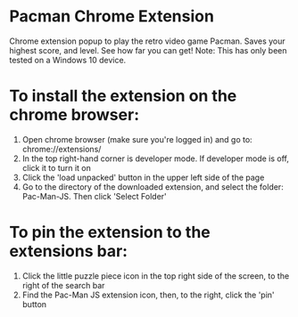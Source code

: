# Pacman Chrome Extension
 Chrome extension popup to play the retro video game Pacman. Saves your highest score, and level. See how far you can get!
 Note: This has only been tested on a Windows 10 device. 

 # To install the extension on the chrome browser:

  1) Open chrome browser (make sure you're logged in) and go to: chrome://extensions/ 
  2) In the top right-hand corner is developer mode. If developer mode is off, click it to turn it on
  3) Click the 'load unpacked' button in the upper left side of the page
  4) Go to the directory of the downloaded extension, and select the folder: Pac-Man-JS. Then click 'Select Folder'

 # To pin the extension to the extensions bar:

  1) Click the little puzzle piece icon in the top right side of the screen, to the right of the search bar
  2) Find the Pac-Man JS extension icon, then, to the right, click the 'pin' button
